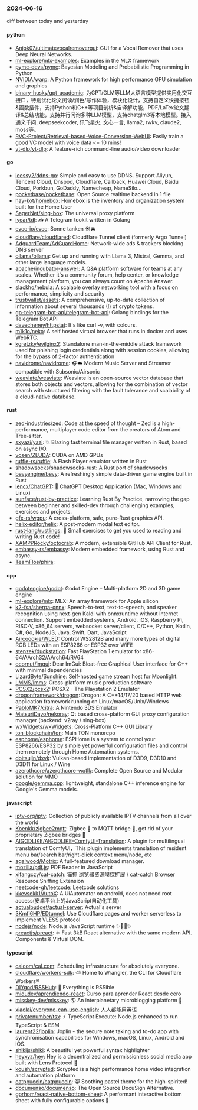 ### 2024-06-16
diff between today and yesterday

#### python
* [Anjok07/ultimatevocalremovergui](https://github.com/Anjok07/ultimatevocalremovergui): GUI for a Vocal Remover that uses Deep Neural Networks.
* [ml-explore/mlx-examples](https://github.com/ml-explore/mlx-examples): Examples in the MLX framework
* [pymc-devs/pymc](https://github.com/pymc-devs/pymc): Bayesian Modeling and Probabilistic Programming in Python
* [NVIDIA/warp](https://github.com/NVIDIA/warp): A Python framework for high performance GPU simulation and graphics
* [binary-husky/gpt_academic](https://github.com/binary-husky/gpt_academic): 为GPT/GLM等LLM大语言模型提供实用化交互接口，特别优化论文阅读/润色/写作体验，模块化设计，支持自定义快捷按钮&函数插件，支持Python和C++等项目剖析&自译解功能，PDF/LaTex论文翻译&总结功能，支持并行问询多种LLM模型，支持chatglm3等本地模型。接入通义千问, deepseekcoder, 讯飞星火, 文心一言, llama2, rwkv, claude2, moss等。
* [RVC-Project/Retrieval-based-Voice-Conversion-WebUI](https://github.com/RVC-Project/Retrieval-based-Voice-Conversion-WebUI): Easily train a good VC model with voice data <= 10 mins!
* [yt-dlp/yt-dlp](https://github.com/yt-dlp/yt-dlp): A feature-rich command-line audio/video downloader

#### go
* [jeessy2/ddns-go](https://github.com/jeessy2/ddns-go): Simple and easy to use DDNS. Support Aliyun, Tencent Cloud, Dnspod, Cloudflare, Callback, Huawei Cloud, Baidu Cloud, Porkbun, GoDaddy, Namecheap, NameSilo...
* [pocketbase/pocketbase](https://github.com/pocketbase/pocketbase): Open Source realtime backend in 1 file
* [hay-kot/homebox](https://github.com/hay-kot/homebox): Homebox is the inventory and organization system built for the Home User
* [SagerNet/sing-box](https://github.com/SagerNet/sing-box): The universal proxy platform
* [iyear/tdl](https://github.com/iyear/tdl): 📥 A Telegram tookit written in Golang
* [evcc-io/evcc](https://github.com/evcc-io/evcc): Sonne tanken ☀️🚘
* [cloudflare/cloudflared](https://github.com/cloudflare/cloudflared): Cloudflare Tunnel client (formerly Argo Tunnel)
* [AdguardTeam/AdGuardHome](https://github.com/AdguardTeam/AdGuardHome): Network-wide ads & trackers blocking DNS server
* [ollama/ollama](https://github.com/ollama/ollama): Get up and running with Llama 3, Mistral, Gemma, and other large language models.
* [apache/incubator-answer](https://github.com/apache/incubator-answer): A Q&A platform software for teams at any scales. Whether it's a community forum, help center, or knowledge management platform, you can always count on Apache Answer.
* [slackhq/nebula](https://github.com/slackhq/nebula): A scalable overlay networking tool with a focus on performance, simplicity and security
* [trustwallet/assets](https://github.com/trustwallet/assets): A comprehensive, up-to-date collection of information about several thousands (!) of crypto tokens.
* [go-telegram-bot-api/telegram-bot-api](https://github.com/go-telegram-bot-api/telegram-bot-api): Golang bindings for the Telegram Bot API
* [davecheney/httpstat](https://github.com/davecheney/httpstat): It's like curl -v, with colours.
* [m1k1o/neko](https://github.com/m1k1o/neko): A self hosted virtual browser that runs in docker and uses WebRTC.
* [kgretzky/evilginx2](https://github.com/kgretzky/evilginx2): Standalone man-in-the-middle attack framework used for phishing login credentials along with session cookies, allowing for the bypass of 2-factor authentication
* [navidrome/navidrome](https://github.com/navidrome/navidrome): 🎧☁️ Modern Music Server and Streamer compatible with Subsonic/Airsonic
* [weaviate/weaviate](https://github.com/weaviate/weaviate): Weaviate is an open-source vector database that stores both objects and vectors, allowing for the combination of vector search with structured filtering with the fault tolerance and scalability of a cloud-native database​.

#### rust
* [zed-industries/zed](https://github.com/zed-industries/zed): Code at the speed of thought – Zed is a high-performance, multiplayer code editor from the creators of Atom and Tree-sitter.
* [sxyazi/yazi](https://github.com/sxyazi/yazi): 💥 Blazing fast terminal file manager written in Rust, based on async I/O.
* [vosen/ZLUDA](https://github.com/vosen/ZLUDA): CUDA on AMD GPUs
* [ruffle-rs/ruffle](https://github.com/ruffle-rs/ruffle): A Flash Player emulator written in Rust
* [shadowsocks/shadowsocks-rust](https://github.com/shadowsocks/shadowsocks-rust): A Rust port of shadowsocks
* [bevyengine/bevy](https://github.com/bevyengine/bevy): A refreshingly simple data-driven game engine built in Rust
* [lencx/ChatGPT](https://github.com/lencx/ChatGPT): 🔮 ChatGPT Desktop Application (Mac, Windows and Linux)
* [sunface/rust-by-practice](https://github.com/sunface/rust-by-practice): Learning Rust By Practice, narrowing the gap between beginner and skilled-dev through challenging examples, exercises and projects.
* [gfx-rs/wgpu](https://github.com/gfx-rs/wgpu): A cross-platform, safe, pure-Rust graphics API.
* [helix-editor/helix](https://github.com/helix-editor/helix): A post-modern modal text editor.
* [rust-lang/rustlings](https://github.com/rust-lang/rustlings): 🦀 Small exercises to get you used to reading and writing Rust code!
* [XAMPPRocky/octocrab](https://github.com/XAMPPRocky/octocrab): A modern, extensible GitHub API Client for Rust.
* [embassy-rs/embassy](https://github.com/embassy-rs/embassy): Modern embedded framework, using Rust and async.
* [TeamFlos/phira](https://github.com/TeamFlos/phira): 

#### cpp
* [godotengine/godot](https://github.com/godotengine/godot): Godot Engine – Multi-platform 2D and 3D game engine
* [ml-explore/mlx](https://github.com/ml-explore/mlx): MLX: An array framework for Apple silicon
* [k2-fsa/sherpa-onnx](https://github.com/k2-fsa/sherpa-onnx): Speech-to-text, text-to-speech, and speaker recognition using next-gen Kaldi with onnxruntime without Internet connection. Support embedded systems, Android, iOS, Raspberry Pi, RISC-V, x86_64 servers, websocket server/client, C/C++, Python, Kotlin, C#, Go, NodeJS, Java, Swift, Dart, JavaScript
* [Aircoookie/WLED](https://github.com/Aircoookie/WLED): Control WS2812B and many more types of digital RGB LEDs with an ESP8266 or ESP32 over WiFi!
* [stenzek/duckstation](https://github.com/stenzek/duckstation): Fast PlayStation 1 emulator for x86-64/AArch32/AArch64/RV64
* [ocornut/imgui](https://github.com/ocornut/imgui): Dear ImGui: Bloat-free Graphical User interface for C++ with minimal dependencies
* [LizardByte/Sunshine](https://github.com/LizardByte/Sunshine): Self-hosted game stream host for Moonlight.
* [LMMS/lmms](https://github.com/LMMS/lmms): Cross-platform music production software
* [PCSX2/pcsx2](https://github.com/PCSX2/pcsx2): PCSX2 - The Playstation 2 Emulator
* [drogonframework/drogon](https://github.com/drogonframework/drogon): Drogon: A C++14/17/20 based HTTP web application framework running on Linux/macOS/Unix/Windows
* [PabloMK7/citra](https://github.com/PabloMK7/citra): A Nintendo 3DS Emulator
* [MatsuriDayo/nekoray](https://github.com/MatsuriDayo/nekoray): Qt based cross-platform GUI proxy configuration manager (backend: v2ray / sing-box)
* [wxWidgets/wxWidgets](https://github.com/wxWidgets/wxWidgets): Cross-Platform C++ GUI Library
* [ton-blockchain/ton](https://github.com/ton-blockchain/ton): Main TON monorepo
* [esphome/esphome](https://github.com/esphome/esphome): ESPHome is a system to control your ESP8266/ESP32 by simple yet powerful configuration files and control them remotely through Home Automation systems.
* [doitsujin/dxvk](https://github.com/doitsujin/dxvk): Vulkan-based implementation of D3D9, D3D10 and D3D11 for Linux / Wine
* [azerothcore/azerothcore-wotlk](https://github.com/azerothcore/azerothcore-wotlk): Complete Open Source and Modular solution for MMO
* [google/gemma.cpp](https://github.com/google/gemma.cpp): lightweight, standalone C++ inference engine for Google's Gemma models.

#### javascript
* [iptv-org/iptv](https://github.com/iptv-org/iptv): Collection of publicly available IPTV channels from all over the world
* [Koenkk/zigbee2mqtt](https://github.com/Koenkk/zigbee2mqtt): Zigbee 🐝 to MQTT bridge 🌉, get rid of your proprietary Zigbee bridges 🔨
* [AIGODLIKE/AIGODLIKE-ComfyUI-Translation](https://github.com/AIGODLIKE/AIGODLIKE-ComfyUI-Translation): A plugin for multilingual translation of ComfyUI，This plugin implements translation of resident menu bar/search bar/right-click context menu/node, etc
* [agalwood/Motrix](https://github.com/agalwood/Motrix): A full-featured download manager.
* [mozilla/pdf.js](https://github.com/mozilla/pdf.js): PDF Reader in JavaScript
* [xifangczy/cat-catch](https://github.com/xifangczy/cat-catch): 猫抓 浏览器资源嗅探扩展 / cat-catch Browser Resource Sniffing Extension
* [neetcode-gh/leetcode](https://github.com/neetcode-gh/leetcode): Leetcode solutions
* [kkevsekk1/AutoX](https://github.com/kkevsekk1/AutoX): A UiAutomator on android, does not need root access(安卓平台上的JavaScript自动化工具)
* [actualbudget/actual-server](https://github.com/actualbudget/actual-server): Actual's server
* [3Kmfi6HP/EDtunnel](https://github.com/3Kmfi6HP/EDtunnel): Use Cloudflare pages and worker serverless to implement VLESS protocol
* [nodejs/node](https://github.com/nodejs/node): Node.js JavaScript runtime ✨🐢🚀✨
* [preactjs/preact](https://github.com/preactjs/preact): ⚛️ Fast 3kB React alternative with the same modern API. Components & Virtual DOM.

#### typescript
* [calcom/cal.com](https://github.com/calcom/cal.com): Scheduling infrastructure for absolutely everyone.
* [cloudflare/workers-sdk](https://github.com/cloudflare/workers-sdk): ⛅️ Home to Wrangler, the CLI for Cloudflare Workers®
* [DIYgod/RSSHub](https://github.com/DIYgod/RSSHub): 🧡 Everything is RSSible
* [midudev/aprendiendo-react](https://github.com/midudev/aprendiendo-react): Curso para aprender React desde cero
* [misskey-dev/misskey](https://github.com/misskey-dev/misskey): 🌎 An interplanetary microblogging platform 🚀
* [xiaolai/everyone-can-use-english](https://github.com/xiaolai/everyone-can-use-english): 人人都能用英语
* [privatenumber/tsx](https://github.com/privatenumber/tsx): ⚡️ TypeScript Execute: Node.js enhanced to run TypeScript & ESM
* [laurent22/joplin](https://github.com/laurent22/joplin): Joplin - the secure note taking and to-do app with synchronisation capabilities for Windows, macOS, Linux, Android and iOS.
* [shikijs/shiki](https://github.com/shikijs/shiki): A beautiful yet powerful syntax highlighter
* [heyxyz/hey](https://github.com/heyxyz/hey): Hey is a decentralized and permissionless social media app built with Lens Protocol 🌿
* [koush/scrypted](https://github.com/koush/scrypted): Scrypted is a high performance home video integration and automation platform
* [catppuccin/catppuccin](https://github.com/catppuccin/catppuccin): 😸 Soothing pastel theme for the high-spirited!
* [documenso/documenso](https://github.com/documenso/documenso): The Open Source DocuSign Alternative.
* [gorhom/react-native-bottom-sheet](https://github.com/gorhom/react-native-bottom-sheet): A performant interactive bottom sheet with fully configurable options 🚀

